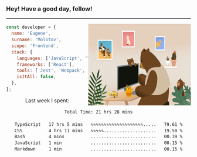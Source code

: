 ### Hey! Have a good day, fellow!
---
<img align='right' alt='GIF' vertical-align='center' src='./src/giphy.gif' width='280px' height='222px'/>

```javascript
const developer = {
  name: 'Eugene',
  surname: 'Molotov',
  scope: 'Frontend',
  stack: {
    languages: ['JavaScript', 'TypeScript'],
    frameworks: ['React'],
    tools: ['Jest', 'Webpack', 'Sass'],
    isItAll: false,
  },
};
```
<p align="center">
  Last week I spent:
</p>
<div align="center">
<!--START_SECTION:waka-->

```txt
Total Time: 21 hrs 28 mins

TypeScript   17 hrs 5 mins   ✎✎✎✎✎✎✎✎✎✎✎✎✎✎✎✎✎✎✎✎.....   79.61 %
CSS          4 hrs 11 mins   ✎✎✎✎✎....................   19.50 %
Bash         4 mins          .........................   00.39 %
JavaScript   1 min           .........................   00.15 %
Markdown     1 min           .........................   00.15 %
```

<!--END_SECTION:waka-->

